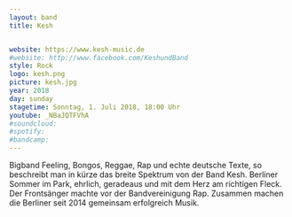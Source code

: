 ```yaml
---
layout: band
title: Kesh


website: https://www.kesh-music.de
#website: http://www.facebook.com/KeshundBand
style: Rock
logo: kesh.png
picture: kesh.jpg
year: 2018
day: sunday
stagetime: Sonntag, 1. Juli 2018, 18:00 Uhr
youtube: _NBaJQTFVhA
#soundcloud:
#spotify:
#bandcamp:
---
```

Bigband Feeling, Bongos, Reggae, Rap und echte deutsche Texte, so beschreibt man in kürze das breite Spektrum von der Band Kesh. Berliner Sommer im Park, ehrlich, geradeaus und mit dem Herz am richtigen Fleck. Der Frontsänger machte vor der Bandvereinigung Rap. Zusammen machen die Berliner seit 2014 gemeinsam erfolgreich Musik.
